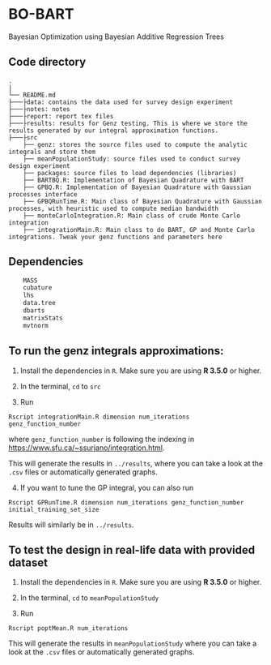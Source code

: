 # BO-BART
Bayesian Optimization using Bayesian Additive Regression Trees

## Code directory ##

    .
    |
    └── README.md
    ├───├data: contains the data used for survey design experiment
    ├───├notes: notes
    ├───├report: report tex files
    ├───├results: results for Genz testing. This is where we store the results generated by our integral approximation functions.
    ├───├src
    	├── genz: stores the source files used to compute the analytic integrals and store them
    	├── meanPopulationStudy: source files used to conduct survey design experiment
    	├── packages: source files to load dependencies (libraries)
        ├── BARTBQ.R: Implementation of Bayesian Quadrature with BART
        ├── GPBQ.R: Implementation of Bayesian Quadrature with Gaussian processes interface
        ├── GPBQRunTime.R: Main class of Bayesian Quadrature with Gaussian processes, with heuristic used to compute median bandwidth
        ├── monteCarloIntegration.R: Main class of crude Monte Carlo integration
        ├── integrationMain.R: Main class to do BART, GP and Monte Carlo integrations. Tweak your genz functions and parameters here
	    



## Dependencies

```r
    MASS
    cubature
    lhs
    data.tree
    dbarts
    matrixStats
    mvtnorm
```

## To run the genz integrals approximations:

1) Install the dependencies in `R`. Make sure you are using **R 3.5.0** or higher.

2) In the terminal, `cd` to `src`

3) Run

```
Rscript integrationMain.R dimension num_iterations genz_function_number

```
where `genz_function_number` is following the indexing in https://www.sfu.ca/~ssurjano/integration.html. 

This will generate the results in `../results`, where you can take a look at the `.csv` files or automatically generated graphs.

4) If you want to tune the GP integral, you can also run

```
Rscript GPRunTime.R dimension num_iterations genz_function_number initial_training_set_size
```

Results will similarly be in `../results`.

## To test the design in real-life data with provided dataset

1) Install the dependencies in `R`. Make sure you are using **R 3.5.0** or higher.

2) In the terminal, `cd` to `meanPopulationStudy`

3) Run

```
Rscript poptMean.R num_iterations

```

This will generate the results in `meanPopulationStudy` where you can take a look at the `.csv` files or automatically generated graphs.

